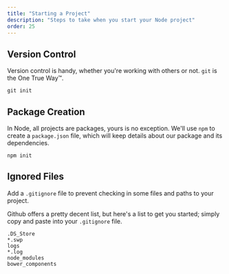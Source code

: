 ```yaml
---
title: "Starting a Project"
description: "Steps to take when you start your Node project"
order: 25
---
```


## Version Control

Version control is handy, whether you're working with others or not. `git` is the One True Way™.

`git init`

## Package Creation

In Node, all projects are packages, yours is no exception. We'll use `npm` to create a `package.json` file, which will keep details about our package and its dependencies.

`npm init`

## Ignored Files

Add a `.gitignore` file to prevent checking in some files and paths to your project.

Github offers a pretty decent list, but here's a list to get you started; simply copy and paste into your `.gitignore` file.

````
.DS_Store
*.swp
logs
*.log
node_modules
bower_components
````